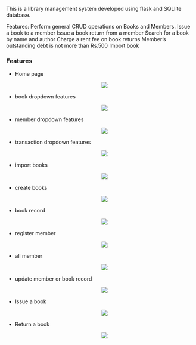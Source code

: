 This is a library management system developed using flask and SQLlite database.

Features:
    Perform general CRUD operations on Books and Members.
    Issue a book to a member
    Issue a book return from a member
    Search for a book by name and author
    Charge a rent fee on book returns
    Member’s outstanding debt is not more than Rs.500
    Import book 

### Features
* Home page
  <p align="center">
   <img src=static\images\image.png>
  </p>
* book dropdown features
  <p align="center">
   <img src=static\images\book_.png>
  </p>
* member dropdown features
  <p align="center">
   <img src=static\images\member.png>
  </p>
* transaction dropdown features
  <p align="center">
   <img src=static\images\transaction.png>
  </p>
* import books
  <p align="center">
   <img src=static\images\import_book.png>
  </p>
* create books
  <p align="center">
   <img src=static\images\create_book.png>
  </p>
* book record
  <p align="center">
   <img src=static\images\book_record.png>
  </p>
* register member
  <p align="center">
   <img src=static\images\member_register.png>
  </p>
* all member
  <p align="center">
   <img src=static\images\all_membrs.png>
  </p>
* update member or book record
  <p align="center">
   <img src=static\images\update.png>
  </p>
* Issue a book 
  <p align="center">
   <img src=static\images\book_issue.png>
  </p>
* Return a book 
  <p align="center">
   <img src=static\images\return_book.png>
  </p>


